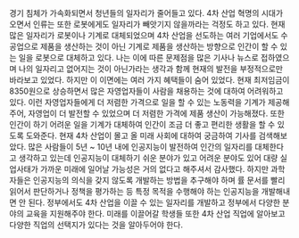 경기 침체가 가속화되면서 청년들의 일자리가 줄어들고 있다. 4차 산업 혁명의 시대가 오면서 인류는 또한 로봇에게도 일자리가 빼앗기지 않을까라는 걱정도 하고 있다. 현재 많은 일자리가 로봇이나 기계로 대체되었으며 4차 산업을 선도하는 여러 기업에서도 수공업으로 제품을 생산하는 것이 아닌 기계로 제품을 생산하는 방향으로 인간이 할 수 있는 일을 로봇으로 대체하고 있다. 나는 이에 따른 문제점을 많은 기사나 뉴스로 접하였으며 나의 일자리고 없어지는 것이 아닌가라는 생각과 함께 현재의 발전을 부정적으로만 바라보고 있었다. 하지만 이 이면에는 여러 가지 혜택들이 숨어 있었다. 현재 최저임금이 8350원으로 상승하면서 많은 자영업자들이 사람을 채용하는 것에 대하여 어려워하고 있다. 이런 자영업자들에게 더 저렴한 가격으로 일을 할 수 있는 노동력을 기계가 제공해주어, 자영업이 더 발전할 수 있었으며 더 저렴한 가격에 제품 생산이 가능해졌다. 또한 인간이 하기 어려운 일을 기계가 대체하여 인간이 조금 더 좋고 편리한 생활을 할 수 있도록 도와준다. 현재 4차 산업이 몰고 올 미래 사회에 대하여 궁금하여 기사를 검색해보았다. 많은 사람들이 5년 ~ 10년 내에 인공지능이 발전하여 인간의 일자리를 대체한다고 생각하고 있는데 인공지능이 대체하기 쉬운 분야가 있고 어려운 분야도 있어 대량 실업사태가 가까운 미래에 일어날 가능성은 거의 없다고 해주셔서 감사했다. 하지만 과학자들은 인공지능의 의식을 갖지 않도록 개발하는 방법을 추구해야 하며 률 문서를 빨리 읽어서 판단하거나 정책을 평가하는 등 특정 목적을 수행해야 하는 인공지능을 개발해내면 안 된다. 정부에서도 4차 산업을 이끌 수 있는 일자리를 개발하고 정부에서 다양한 분야의 교육을 지원해주야 한다. 미래를 이끌어갈 학생들 또한 4차 산업 직업에 알아보고 다양한 직업의 선택지가 있다는 것을 알아두어야 한다.